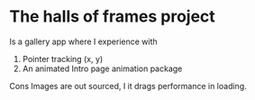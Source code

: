 # The halls of frames project

Is a gallery app where I experience with 
1) Pointer tracking (x, y)
2) An animated Intro page animation package

Cons
Images are out sourced, I it drags performance in loading.
